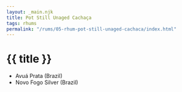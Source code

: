 ```yaml
---
layout: _main.njk
title: Pot Still Unaged Cachaça
tags: rhums
permalink: "/rums/05-rhum-pot-still-unaged-cachaca/index.html"
---
```

<!-- markdownlint-disable MD025 -->
# {{ title }}
<!-- markdownlint-disable MD025 -->

<div class="index">

* Avuá Prata (Brazil)
* Novo Fogo Silver (Brazil)

</div>
